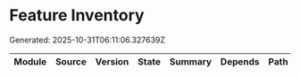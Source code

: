 # Feature Inventory
Generated: 2025-10-31T06:11:06.327639Z

| Module | Source | Version | State | Summary | Depends | Path |
|---|---|---|---|---|---|---|
